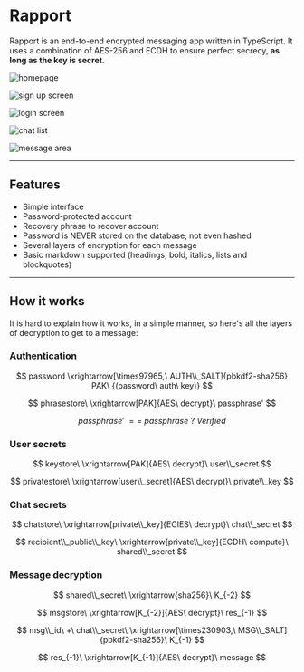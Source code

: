 # Rapport

Rapport is an end-to-end encrypted messaging app written in TypeScript. It uses a combination of AES-256 and ECDH to ensure perfect secrecy, **as long as the key is secret**.

![homepage](https://github.com/user-attachments/assets/15caa58a-2da5-4840-8f32-cda187a7c2dc)

![sign up screen](https://github.com/user-attachments/assets/296ce533-95d1-4146-80f5-4b84f5ab2fa4)

![login screen](https://github.com/user-attachments/assets/f79d3d74-8f38-42ef-8f10-f889e96c59af)

![chat list](https://github.com/user-attachments/assets/c4c74bd4-282b-4524-b054-5e79dbf89e88)

![message area](https://github.com/user-attachments/assets/bc7a13cb-0a21-4d7c-978b-c7b7ce34d7cc)

---

## Features

- Simple interface
- Password-protected account
- Recovery phrase to recover account
- Password is NEVER stored on the database, not even hashed
- Several layers of encryption for each message
- Basic markdown supported (headings, bold, italics, lists and blockquotes)

---

## How it works

It is hard to explain how it works, in a simple manner, so here's all the layers of decryption to get to a message:

### Authentication

$$
password \xrightarrow[\times97965,\ AUTH\\_SALT]{pbkdf2-sha256} PAK\ {(password\ auth\ key)}
$$

$$
phrasestore\ \xrightarrow[PAK]{AES\ decrypt}\ passphrase'
$$

$$
passphrase'\ ==\ passphrase\ ?\ Verified
$$

### User secrets

$$
keystore\ \xrightarrow[PAK]{AES\ decrypt}\  user\\_secret
$$

$$
privatestore\ \xrightarrow[user\\_secret]{AES\ decrypt}\ private\\_key
$$

### Chat secrets

$$
chatstore\ \xrightarrow[private\\_key]{ECIES\ decrypt}\ chat\\_secret
$$

$$
recipient\\_public\\_key\ \xrightarrow[private\\_key]{ECDH\ compute}\ shared\\_secret
$$

### Message decryption

$$
shared\\_secret\ \xrightarrow{sha256}\ K_{-2}
$$

$$
msgstore\ \xrightarrow[K_{-2}]{AES\ decrypt}\ res_{-1}
$$

$$
msg\\_id\ +\ chat\\_secret\ \xrightarrow[\times230903,\ MSG\\_SALT]{pbkdf2-sha256}\ K_{-1}
$$

$$
res_{-1}\ \xrightarrow[K_{-1}]{AES\ decrypt}\ message
$$
